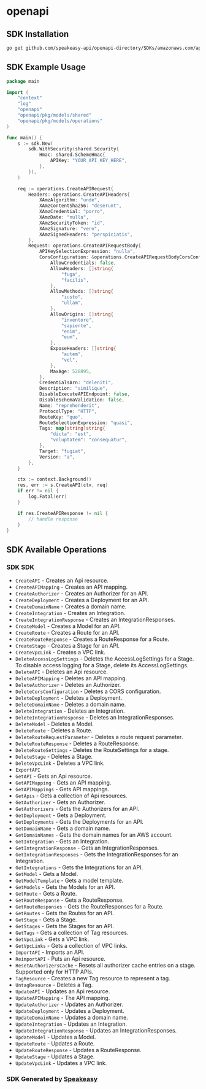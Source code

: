 # openapi

<!-- Start SDK Installation -->
## SDK Installation

```bash
go get github.com/speakeasy-api/openapi-directory/SDKs/amazonaws.com/apigatewayv2/2018-11-29/go
```
<!-- End SDK Installation -->

## SDK Example Usage
<!-- Start SDK Example Usage -->
```go
package main

import (
    "context"
    "log"
    "openapi"
    "openapi/pkg/models/shared"
    "openapi/pkg/models/operations"
)

func main() {
    s := sdk.New(
        sdk.WithSecurity(shared.Security{
            Hmac: shared.SchemeHmac{
                APIKey: "YOUR_API_KEY_HERE",
            },
        }),
    )

    req := operations.CreateAPIRequest{
        Headers: operations.CreateAPIHeaders{
            XAmzAlgorithm: "unde",
            XAmzContentSha256: "deserunt",
            XAmzCredential: "porro",
            XAmzDate: "nulla",
            XAmzSecurityToken: "id",
            XAmzSignature: "vero",
            XAmzSignedHeaders: "perspiciatis",
        },
        Request: operations.CreateAPIRequestBody{
            APIKeySelectionExpression: "nulla",
            CorsConfiguration: &operations.CreateAPIRequestBodyCorsConfiguration{
                AllowCredentials: false,
                AllowHeaders: []string{
                    "fuga",
                    "facilis",
                },
                AllowMethods: []string{
                    "iusto",
                    "ullam",
                },
                AllowOrigins: []string{
                    "inventore",
                    "sapiente",
                    "enim",
                    "eum",
                },
                ExposeHeaders: []string{
                    "autem",
                    "vel",
                },
                MaxAge: 528895,
            },
            CredentialsArn: "deleniti",
            Description: "similique",
            DisableExecuteAPIEndpoint: false,
            DisableSchemaValidation: false,
            Name: "reprehenderit",
            ProtocolType: "HTTP",
            RouteKey: "quo",
            RouteSelectionExpression: "quasi",
            Tags: map[string]string{
                "dicta": "est",
                "voluptatem": "consequatur",
            },
            Target: "fugiat",
            Version: "a",
        },
    }

    ctx := context.Background()
    res, err := s.CreateAPI(ctx, req)
    if err != nil {
        log.Fatal(err)
    }

    if res.CreateAPIResponse != nil {
        // handle response
    }
}
```
<!-- End SDK Example Usage -->

<!-- Start SDK Available Operations -->
## SDK Available Operations

### SDK SDK

* `CreateAPI` - Creates an Api resource.
* `CreateAPIMapping` - Creates an API mapping.
* `CreateAuthorizer` - Creates an Authorizer for an API.
* `CreateDeployment` - Creates a Deployment for an API.
* `CreateDomainName` - Creates a domain name.
* `CreateIntegration` - Creates an Integration.
* `CreateIntegrationResponse` - Creates an IntegrationResponses.
* `CreateModel` - Creates a Model for an API.
* `CreateRoute` - Creates a Route for an API.
* `CreateRouteResponse` - Creates a RouteResponse for a Route.
* `CreateStage` - Creates a Stage for an API.
* `CreateVpcLink` - Creates a VPC link.
* `DeleteAccessLogSettings` - Deletes the AccessLogSettings for a Stage. To disable access logging for a Stage, delete its AccessLogSettings.
* `DeleteAPI` - Deletes an Api resource.
* `DeleteAPIMapping` - Deletes an API mapping.
* `DeleteAuthorizer` - Deletes an Authorizer.
* `DeleteCorsConfiguration` - Deletes a CORS configuration.
* `DeleteDeployment` - Deletes a Deployment.
* `DeleteDomainName` - Deletes a domain name.
* `DeleteIntegration` - Deletes an Integration.
* `DeleteIntegrationResponse` - Deletes an IntegrationResponses.
* `DeleteModel` - Deletes a Model.
* `DeleteRoute` - Deletes a Route.
* `DeleteRouteRequestParameter` - Deletes a route request parameter.
* `DeleteRouteResponse` - Deletes a RouteResponse.
* `DeleteRouteSettings` - Deletes the RouteSettings for a stage.
* `DeleteStage` - Deletes a Stage.
* `DeleteVpcLink` - Deletes a VPC link.
* `ExportAPI`
* `GetAPI` - Gets an Api resource.
* `GetAPIMapping` - Gets an API mapping.
* `GetAPIMappings` - Gets API mappings.
* `GetApis` - Gets a collection of Api resources.
* `GetAuthorizer` - Gets an Authorizer.
* `GetAuthorizers` - Gets the Authorizers for an API.
* `GetDeployment` - Gets a Deployment.
* `GetDeployments` - Gets the Deployments for an API.
* `GetDomainName` - Gets a domain name.
* `GetDomainNames` - Gets the domain names for an AWS account.
* `GetIntegration` - Gets an Integration.
* `GetIntegrationResponse` - Gets an IntegrationResponses.
* `GetIntegrationResponses` - Gets the IntegrationResponses for an Integration.
* `GetIntegrations` - Gets the Integrations for an API.
* `GetModel` - Gets a Model.
* `GetModelTemplate` - Gets a model template.
* `GetModels` - Gets the Models for an API.
* `GetRoute` - Gets a Route.
* `GetRouteResponse` - Gets a RouteResponse.
* `GetRouteResponses` - Gets the RouteResponses for a Route.
* `GetRoutes` - Gets the Routes for an API.
* `GetStage` - Gets a Stage.
* `GetStages` - Gets the Stages for an API.
* `GetTags` - Gets a collection of Tag resources.
* `GetVpcLink` - Gets a VPC link.
* `GetVpcLinks` - Gets a collection of VPC links.
* `ImportAPI` - Imports an API.
* `ReimportAPI` - Puts an Api resource.
* `ResetAuthorizersCache` - Resets all authorizer cache entries on a stage. Supported only for HTTP APIs.
* `TagResource` - Creates a new Tag resource to represent a tag.
* `UntagResource` - Deletes a Tag.
* `UpdateAPI` - Updates an Api resource.
* `UpdateAPIMapping` - The API mapping.
* `UpdateAuthorizer` - Updates an Authorizer.
* `UpdateDeployment` - Updates a Deployment.
* `UpdateDomainName` - Updates a domain name.
* `UpdateIntegration` - Updates an Integration.
* `UpdateIntegrationResponse` - Updates an IntegrationResponses.
* `UpdateModel` - Updates a Model.
* `UpdateRoute` - Updates a Route.
* `UpdateRouteResponse` - Updates a RouteResponse.
* `UpdateStage` - Updates a Stage.
* `UpdateVpcLink` - Updates a VPC link.
<!-- End SDK Available Operations -->

### SDK Generated by [Speakeasy](https://docs.speakeasyapi.dev/docs/using-speakeasy/client-sdks)
